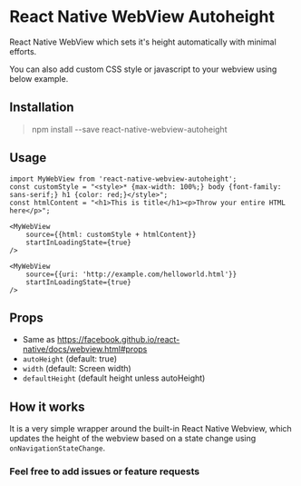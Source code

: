 # React Native WebView Autoheight
React Native WebView which sets it's height automatically with minimal efforts.

You can also add custom CSS style or javascript to your webview using below example.

## Installation
> npm install --save react-native-webview-autoheight

## Usage

```
import MyWebView from 'react-native-webview-autoheight';
const customStyle = "<style>* {max-width: 100%;} body {font-family: sans-serif;} h1 {color: red;}</style>";
const htmlContent = "<h1>This is title</h1><p>Throw your entire HTML here</p>";

<MyWebView
    source={{html: customStyle + htmlContent}}
    startInLoadingState={true}
/>
```

```
<MyWebView
    source={{uri: 'http://example.com/helloworld.html'}}
    startInLoadingState={true}
/>
```


## Props
* Same as https://facebook.github.io/react-native/docs/webview.html#props
* `autoHeight` (default: true)
* `width` (default: Screen width)
* `defaultHeight` (default height unless autoHeight)

## How it works
It is a very simple wrapper around the built-in React Native Webview, which updates the height of the webview based on a state change using `onNavigationStateChange`.


### Feel free to add issues or feature requests

